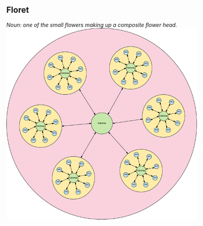 ## Floret
*Noun: one of the small flowers making up a composite flower head.*
![Floret Pattern](images/floret.png)
